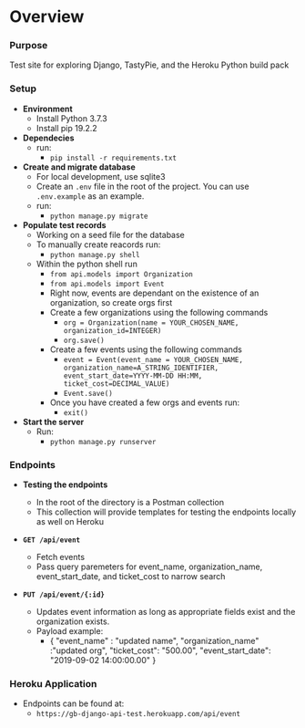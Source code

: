 # Overview

### Purpose

Test site for exploring Django, TastyPie, and the Heroku Python build pack

### Setup

- **Environment**
    - Install Python 3.7.3
    - Install pip 19.2.2
- **Dependecies**
    - run:
      - `pip install -r requirements.txt`
- **Create and migrate database** 
    - For local development, use sqlite3
    - Create an `.env` file in the root of the project. You can use `.env.example` as an example.
    - run:
      - `python manage.py migrate`
- **Populate test records**
    - Working on a seed file for the database
    - To manually create reacords run:
      - `python manage.py shell`
    - Within the python shell run
      - `from api.models import Organization`
      - `from api.models import Event`
      - Right now, events are dependant on the existence of an organization, so create orgs first
      - Create a few organizations using the following commands
        - `org = Organization(name = YOUR_CHOSEN_NAME, organization_id=INTEGER)`
        - `org.save()`
      - Create a few events using the following commands
        - `event = Event(event_name = YOUR_CHOSEN_NAME, organization_name=A_STRING_IDENTIFIER, event_start_date=YYYY-MM-DD HH:MM, ticket_cost=DECIMAL_VALUE)`
        - `Event.save()`
      - Once you have created a few orgs and events run:
        - `exit()`
- **Start the server**
    - Run:
      - `python manage.py runserver`


### Endpoints
- **Testing the endpoints**
  - In the root of the directory is a Postman collection
  - This collection will provide templates for testing the endpoints locally as well on Heroku

- **`GET /api/event`**
    - Fetch events
    - Pass query paremeters for event_name, organization_name, event_start_date, and ticket_cost to narrow search
- **`PUT /api/event/{:id}`**
    - Updates event information as long as appropriate fields exist and the organization exists.
    - Payload example:
      - {
          "event_name" : "updated name",
          "organization_name" :"updated org",
          "ticket_cost": "500.00",
          "event_start_date": "2019-09-02 14:00:00.00"
        }

### Heroku Application

- Endpoints can be found at:
  - `https://gb-django-api-test.herokuapp.com/api/event`
